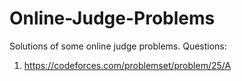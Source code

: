 # Online-Judge-Problems
Solutions of some online judge problems.
Questions:
1. https://codeforces.com/problemset/problem/25/A
